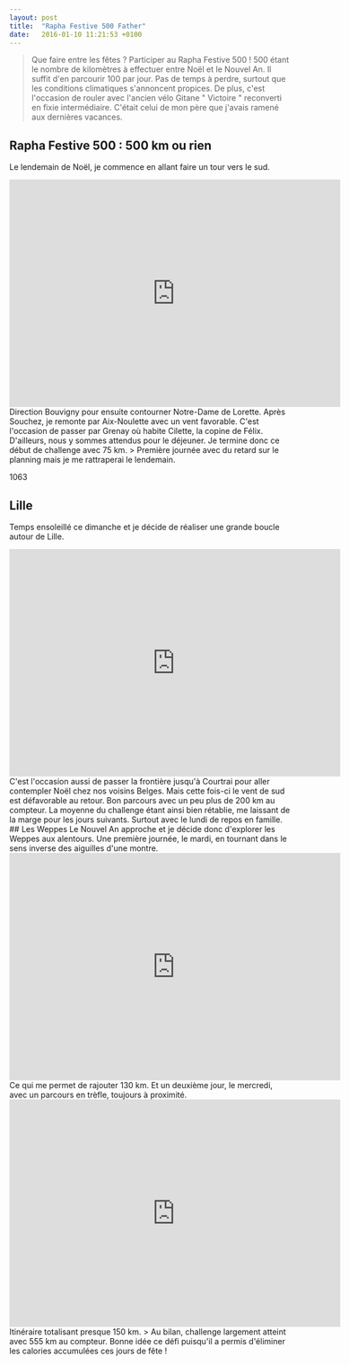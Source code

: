 ```yaml
---
layout: post
title:  "Rapha Festive 500 Father"
date:   2016-01-10 11:21:53 +0100
---
```

> Que faire entre les fêtes ? Participer au Rapha Festive 500 !
500 étant le nombre de kilomètres à effectuer entre Noël et le Nouvel An.
> Il suffit d'en parcourir 100 par jour.
Pas de temps à perdre, surtout que les conditions climatiques s'annoncent propices.
De plus, c'est l'occasion de rouler avec l'ancien vélo Gitane " Victoire " reconverti en fixie intermédiaire.
C'était celui de mon père que j'avais ramené aux dernières vacances.
## Rapha Festive 500  : 500 km ou rien
Le lendemain de Noël, je commence en allant faire un tour vers le sud.

<center><iframe src="http://www.strava.com/activities/456736137/embed/78eecf3ea22f89ae88fbd1f727d169865c6c2500" width="590" height="405" frameborder="0" scrolling="no"></iframe></center>Direction Bouvigny pour ensuite contourner Notre-Dame de Lorette.
Après Souchez, je remonte par Aix-Noulette avec un  vent favorable.
C'est l'occasion de passer par Grenay où habite Cilette, la copine de Félix.
D'ailleurs, nous y sommes attendus pour le déjeuner.
Je termine donc ce début de challenge avec 75 km.
> Première journée avec du retard sur le planning mais je me rattraperai le lendemain.


1063
## Lille
Temps ensoleillé ce dimanche et je décide de réaliser une grande boucle autour de Lille.

<center><iframe src="http://www.strava.com/activities/457464659/embed/33af7e9bd22a5c6e926cb4349fdaf3fc8bfda6b4" width="590" height="405" frameborder="0" scrolling="no" data-mce-fragment="1"></iframe></center>C'est l'occasion aussi de passer la frontière jusqu'à Courtrai pour aller contempler Noël chez nos voisins Belges.
Mais cette fois-ci le vent de sud est défavorable au retour.
Bon parcours avec un peu plus de 200 km au compteur.
La moyenne du challenge étant ainsi bien rétablie, me laissant de la marge pour les jours suivants.
Surtout avec le lundi de repos en famille.
## Les Weppes
Le Nouvel An approche et je décide donc d'explorer les Weppes aux alentours.
Une première journée, le mardi, en tournant dans le sens inverse des aiguilles d'une montre.

<center><iframe src="http://www.strava.com/activities/458937879/embed/4625ee59808a27c314d3ece83e03b50346294fbb" width="590" height="405" frameborder="0" scrolling="no" data-mce-fragment="1"></iframe></center>Ce qui me permet de rajouter 130 km.
Et un deuxième jour, le mercredi, avec un parcours en trèfle, toujours à proximité.

<center><iframe src="http://www.strava.com/activities/459559757/embed/4070aaf59b12d3aee79ae5c2585fffc644a1a052" width="590" height="405" frameborder="0" scrolling="no" data-mce-fragment="1"></iframe></center>Itinéraire totalisant presque 150 km.
> Au bilan, challenge largement atteint avec 555 km au compteur.
Bonne idée ce défi puisqu'il a permis d'éliminer les calories accumulées ces jours de fête !